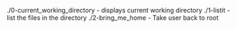 ./0-current_working_directory  - displays current working directory
./1-listit  - list the files in the directory
./2-bring_me_home  - Take user back to root

